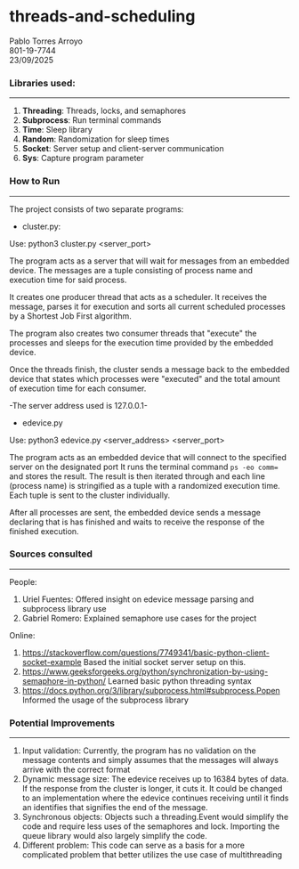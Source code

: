 # threads-and-scheduling
 Pablo Torres Arroyo  
 801-19-7744  
 23/09/2025  


### Libraries used:
---
1. **Threading**: Threads, locks, and semaphores
2. **Subprocess**: Run terminal commands
3. **Time**: Sleep library
4. **Random**: Randomization for sleep times
5. **Socket**: Server setup and client-server communication
6. **Sys**: Capture program parameter

### How to Run
---

The project consists of two separate programs:

- cluster.py:

Use: python3 cluster.py <server_port>

The program acts as a server that will wait for messages from an embedded device.
The messages are a tuple consisting of process name and execution time for said process.

It creates one producer thread that acts as a scheduler. It receives the message, parses it
for execution and sorts all current scheduled processes by a Shortest Job First algorithm.

The program also creates two consumer threads that "execute" the processes and sleeps for
the execution time provided by the embedded device.

Once the threads finish, the cluster sends a message back to the embedded device that states
which processes were "executed" and the total amount of execution time for each consumer.

-The server address used is 127.0.0.1-

- edevice.py

Use: python3 edevice.py <server_address> <server_port>

The program acts as an embedded device that will connect to the specified server on the 
designated port It runs the terminal command ```ps -eo comm=``` and stores the result. The 
result is then iterated through and each line (process name) is stringified as a tuple with 
a randomized execution time. Each tuple is sent to the cluster individually.

After all processes are sent, the embedded device sends a message declaring that is has
finished and waits to receive the response of the finished execution.

### Sources consulted
---
People:
1. Uriel Fuentes: Offered insight on edevice message parsing and subprocess library use
2. Gabriel Romero: Explained semaphore use cases for the project

Online:
1. https://stackoverflow.com/questions/7749341/basic-python-client-socket-example
Based the initial socket server setup on this.
2. https://www.geeksforgeeks.org/python/synchronization-by-using-semaphore-in-python/
Learned basic python threading syntax
3. https://docs.python.org/3/library/subprocess.html#subprocess.Popen
Informed the usage of the subprocess library

### Potential Improvements
---
1. Input validation: Currently, the program has no validation on the message contents and 
simply assumes that the messages will always arrive with the correct format
2. Dynamic message size: The edevice receives up to 16384 bytes of data. If the response 
from the cluster is longer, it cuts it. It could be changed to an implementation where the 
edevice continues receiving until it finds an identifies that signifies the end of the message.
3. Synchronous objects: Objects such a threading.Event would simplify the code and require
less uses of the semaphores and lock. Importing the queue library would also largely simplify
the code.
4. Different problem: This code can serve as a basis for a more complicated problem that
better utilizes the use case of multithreading 

